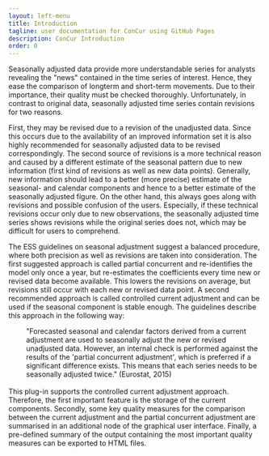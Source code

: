```yaml
---
layout: left-menu
title: Introduction
tagline: user documentation for ConCur using GitHub Pages
description: ConCur Introduction
order: 0
---
```


Seasonally adjusted data provide more understandable series for analysts revealing the "news" contained in the time series of interest. Hence, they ease the comparison of longterm
and short-term movements. Due to their importance, their quality must be checked thoroughly. Unfortunately, in contrast to original data, seasonally adjusted time series
contain revisions for two reasons.

First, they may be revised due to a revision of the unadjusted data. Since this occurs due to the availability of an improved information set it is also highly recommended for seasonally adjusted data to be revised correspondingly. The second source of revisions is a more technical reason and caused by a different estimate of the seasonal pattern due to new information (first kind of revisions as well as new data points). Generally, new information should lead to a better (more precise) estimate of the seasonal- and calendar components and hence to a better estimate of the seasonally adjusted figure. On the other hand, this always goes along with revisions and possible confusion of the users. Especially, if these technical revisions occur only due to new observations, the seasonally adjusted time series shows revisions while the original series does not, which may be difficult for users
to comprehend.

The ESS guidelines on seasonal adjustment suggest a balanced procedure, where both precision as well as revisions are taken into consideration. The first suggested approach
is called partial concurrent and re-identifies the model only once a year, but re-estimates the coefficients every time new or revised data become available. This lowers the revisions
on average, but revisions still occur with each new or revised data point. A second recommended approach is called controlled current adjustment and can be used
if the seasonal component is stable enough. The guidelines describe this approach in the following way:
<div style = "margin-left:2.5em">"Forecasted seasonal and calendar factors derived from a current adjustment are used to seasonally adjust the new or revised unadjusted data. However, an internal check is performed against the results of the 'partial concurrent adjustment', which is preferred if a significant difference exists. This means that each series needs to be seasonally adjusted twice." (Eurostat, 2015)</div>
<br/>
This plug-in supports the controlled current adjustment approach. Therefore, the first important feature is the storage of the current components. Secondly, some key quality measures for the comparison between the current adjustment and the partial concurrent adjustment are summarised in an additional node of the graphical user interface. Finally, a pre-defined summary of the output containing the most important quality measures can be exported to HTML files.